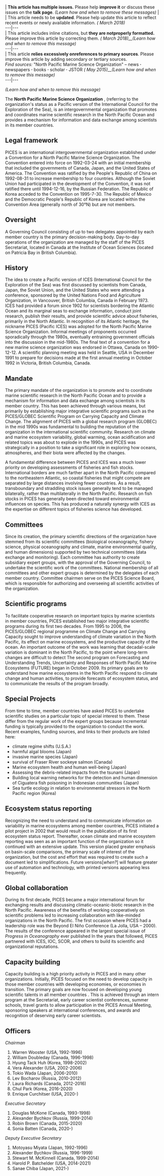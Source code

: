 | **This article has multiple issues.** Please help **improve it** or discuss these issues on the **talk page**. _(Learn how and when to remove these messages)_ | | This article needs to be **updated**. Please help update this article to reflect recent events or newly available information. _( March 2018)_  
---|---  
| This article includes inline citations, but **they are notproperly
formatted.** Please improve this article by correcting them. _( March
2018)__(Learn how and when to remove this message)_  
---|---  
| This article **relies excessively onreferences to primary sources**. Please
improve this article by adding secondary or tertiary sources.  
_Find sources:_ "North Pacific Marine Science Organization" – news **·**
newspapers **·** books **·** scholar **·** JSTOR _( May 2015)__(Learn how and
when to remove this message)_  
---|---  
  
_(Learn how and when to remove this message)_  
  
The **North Pacific Marine Science Organization** , (referring to the
organization's status as a Pacific version of the International Council for
the Exploration of the Sea), is an intergovernmental organization that
promotes and coordinates marine scientific research in the North Pacific Ocean
and provides a mechanism for information and data exchange among scientists in
its member countries.

## Legal framework

PICES is an international intergovernmental organization established under a
Convention for a North Pacific Marine Science Organization. The Convention
entered into force on 1992-03-24 with an initial membership that included the
governments of Canada, Japan, and the United States of America. The Convention
was ratified by the People's Republic of China on 1992-08-31 to increase
membership to four countries. Although the Soviet Union had participated in
the development of the Convention, it was not ratified there until 1994-12-16,
by the Russian Federation. The Republic of Korea acceded to the Convention on
1995-7-30. The Republic of Mexico and the Democratic People's Republic of
Korea are located within the Convention Area (generally north of 30°N) but are
not members.

## Oversight

A Governing Council consisting of up to two delegates appointed by each member
country is the primary decision-making body. Day-to-day operations of the
organization are managed by the staff of the PICES Secretariat, located in
Canada at the Institute of Ocean Sciences (located on Patricia Bay in British
Columbia).

## History

The idea to create a Pacific version of ICES (International Council for the
Exploration of the Sea) was first discussed by scientists from Canada, Japan,
the Soviet Union, and the United States who were attending a conference,
sponsored by the United Nations Food and Agriculture Organization, in
Vancouver, British Columbia, Canada in February 1973. ICES had provided a
forum since 1902 for scientists bordering the Atlantic Ocean and its marginal
seas to exchange information, conduct joint research, publish their results,
and provide scientific advice about fisheries, primarily in the North
Atlantic. In recognition of its Atlantic heritage, the nickname PICES (Pacific
ICES) was adopted for the North Pacific Marine Science Organization. Informal
meetings of proponents occurred sporadically through the 1980s, eventually
entraining government officials into the discussion in the mid-1980s. The
final text of a convention for a new marine science organization was endorsed
in Ottawa, Canada on 1990-12-12. A scientific planning meeting was held in
Seattle, USA in December 1991 to prepare for decisions made at the first
annual meeting in October 1992 in Victoria, British Columbia, Canada.

## Mandate

The primary mandate of the organization is to promote and to coordinate marine
scientific research in the North Pacific Ocean and to provide a mechanism for
information and data exchange among scientists in its member country. This has
been achieved through various means, but primarily by establishing major
integrative scientific programs such as the PICES/GLOBEC Scientific Program on
Carrying Capacity and Climate Change. The alignment of PICES with a global
research program (GLOBEC) in the mid 1990s was fundamental to building the
reputation of the organization in the international scientific community.
Research on climate and marine ecosystem variability, global warming, ocean
acidification and related topics was about to explode in the 1990s, and PICES
was strategically in a position to take a significant role in exploring how
oceans, atmospheres, and their biota were affected by the changes.

A fundamental difference between PICES and ICES was a much lower priority on
developing assessments of fisheries and fish stocks. International borders are
much farther apart in the North Pacific compared to the northeastern Atlantic,
so coastal fisheries that might compete are separated by large distances
involving fewer countries. As a result, transboundary and straddling stock
issues generally tend to be managed bilaterally, rather than multilaterally in
the North Pacific. Research on fish stocks in PICES has generally been
directed toward environmental influences on species. This has produced a
naturally synergy with ICES as the expertise on different topics of fisheries
science has developed.

## Committees

Since its creation, the primary scientific directions of the organization have
stemmed from its scientific committees (biological oceanography, fishery
science, physical oceanography and climate, marine environmental quality, and
human dimensions) supported by two technical committees (data exchange and
monitoring). Each committee has authority to create subsidiary expert groups,
with the approval of the Governing Council, to undertake the scientific work
of the committees. National membership of all committees and other expert
groups is determined by the delegates of each member country. Committee
chairmen serve on the PICES Science Board, which is responsible for
authorizing and overseeing all scientific activities of the organization.

## Scientific programs

To facilitate cooperative research on important topics by marine scientists in
member countries, PICES established two major integrative scientific programs
during its first two decades. From 1995 to 2006, the PICES/GLOBEC regional
programme on Climate Change and Carrying Capacity sought to improve
understanding of climate variation in the North Pacific, its effect on marine
ecosystems, and the productive capacity of the ocean. An important outcome of
the work was learning that decadal-scale variation is dominant in the North
Pacific, to the point where long-term changes are difficult to detect The
second program on Forecasting and Understanding Trends, Uncertainty and
Responses of North Pacific Marine Ecosystems (FUTURE) began in October 2009.
Its primary goals are to understand how marine ecosystems in the North Pacific
respond to climate change and human activities, to provide forecasts of
ecosystem status, and to communicate the results of the program broadly.

## Special Projects

From time to time, member countries have asked PICES to undertake scientific
studies on a particular topic of special interest to them. These differ from
the regular work of the expert groups because incremental funding is typically
provided to the organization to conduct the work. Recent examples, funding
sources, and links to their products are listed here:

  * climate regime shifts (U.S.A.)
  * harmful algal blooms (Japan)
  * invasive marine species (Japan)
  * survival of Fraser River sockeye salmon (Canada)
  * Marine ecosystem health and human well-being (Japan)
  * Assessing the debris-related impacts from the tsunami (Japan)
  * Building local warning networks for the detection and human dimension of Ciguatera fish poisoning in Indonesian communities (Japan)
  * Sea turtle ecology in relation to environmental stressors in the North Pacific region (Korea)

## Ecosystem status reporting

Recognizing the need to understand and to communicate information on
variability in marine ecosystems among member countries, PICES initiated a
pilot project in 2002 that would result in the publication of its first
ecosystem status report. Thereafter, ocean climate and marine ecosystem
reporting was seen as an important function of the organization so it
continued with an extensive update. This version placed greater emphasis on
basin-scale comparisons, the primary scale of interest of the organization,
but the cost and effort that was required to create such a document led to
simplifications. Future versions[_when?_] will feature greater use of
automation and technology, with printed versions appearing less frequently.

## Global collaboration

During its first decade, PICES became a major international forum for
exchanging results and discussing climatic-oceanic-biotic research in the
North Pacific. Awareness of the benefits of working cooperatively on
scientific problems led to increasing collaboration with like-minded
organizations in the North Pacific. The first occasion where PICES had a
leadership role was the Beyond El Niño Conference (La Jolla, USA – 2000). The
results of the conference appeared in the largest special issue of _Progress
in Oceanography_ ever published In the years that followed, PICES partnered
with ICES, IOC, SCOR, and others to build its scientific and organizational
reputations.

## Capacity building

Capacity building is a high priority activity in PICES and in many other
organizations. Initially, PICES focused on the need to develop capacity in
those member countries with developing economies, or economies in transition.
The primary goals are now focused on developing young scientific talents in
all member countries . This is achieved through an intern program at the
Secretariat, early career scientist conferences, summer schools, travel grants
to allow participation in the PICES Annual Meeting, sponsoring speakers at
international conferences, and awards and recognition of deserving early
career scientists.

## Officers

_Chairman_

  1. Warren Wooster (USA, 1992-1996)
  2. William Doubleday (Canada, 1996-1998)
  3. Hyung Tack Huh (Korea, 1998-2002)
  4. Vera Alexander (USA, 2002-2006)
  5. Tokio Wada (Japan, 2006-2010)
  6. Lev Bocharov (Russia, 2010-2012)
  7. Laura Richards (Canada, 2012-2016)
  8. Chul Park (Korea, 2016-2020)
  9. Enrique Curchitser (USA, 2020-)

_Executive Secretary_

  1. Douglas McKone (Canada, 1993-1998)
  2. Alexander Bychkov (Russia, 1999-2014)
  3. Robin Brown (Canada, 2015-2020)
  4. Sonia Batten (Canada, 2020-)

_Deputy Executive Secretary_

  1. Motoyasu Miyata (Japan, 1992-1996)
  2. Alexander Bychkov (Russia, 1996-1999)
  3. Stewart M. McKinnell (Canada, 1999-2014)
  4. Harold P. Batchelder (USA, 2014-2021)
  5. Sanae Chiba (Japan, 2021-)